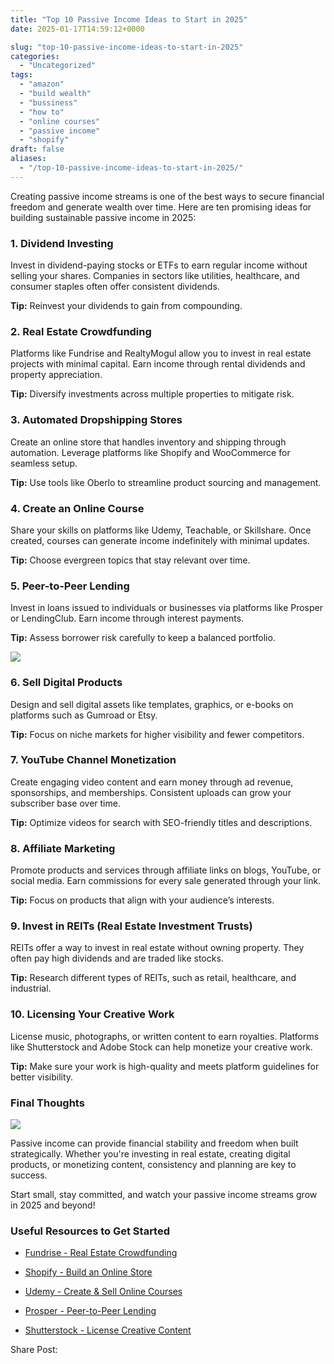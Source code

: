 ```yaml
---
title: "Top 10 Passive Income Ideas to Start in 2025"
date: 2025-01-17T14:59:12+0000

slug: "top-10-passive-income-ideas-to-start-in-2025"
categories:
  - "Uncategorized"
tags:
  - "amazon"
  - "build wealth"
  - "bussiness"
  - "how to"
  - "online courses"
  - "passive income"
  - "shopify"
draft: false
aliases:
  - "/top-10-passive-income-ideas-to-start-in-2025/"
---
```

Creating passive income streams is one of the best ways to secure financial freedom and generate wealth over time. Here are ten promising ideas for building sustainable passive income in 2025:

### 1. **Dividend Investing**

Invest in dividend-paying stocks or ETFs to earn regular income without selling your shares. Companies in sectors like utilities, healthcare, and consumer staples often offer consistent dividends.

**Tip:** Reinvest your dividends to gain from compounding.

### 2. **Real Estate Crowdfunding**

Platforms like Fundrise and RealtyMogul allow you to invest in real estate projects with minimal capital. Earn income through rental dividends and property appreciation.

**Tip:** Diversify investments across multiple properties to mitigate risk.

### 3. **Automated Dropshipping Stores**

Create an online store that handles inventory and shipping through automation. Leverage platforms like Shopify and WooCommerce for seamless setup.

**Tip:** Use tools like Oberlo to streamline product sourcing and management.

### 4. **Create an Online Course**

Share your skills on platforms like Udemy, Teachable, or Skillshare. Once created, courses can generate income indefinitely with minimal updates.

**Tip:** Choose evergreen topics that stay relevant over time.

### 5. **Peer-to-Peer Lending**

Invest in loans issued to individuals or businesses via platforms like Prosper or LendingClub. Earn income through interest payments.

**Tip:** Assess borrower risk carefully to keep a balanced portfolio.

![](/DALL·E-2025-01-15-19.50.03-A-sleek-and-modern-digital-illustration-of-a-person-sitting-in-a-relaxed-home-office-environment-surrounded-by-symbols-representing-passive-income-id-1.webp)

### 6. **Sell Digital Products**

Design and sell digital assets like templates, graphics, or e-books on platforms such as Gumroad or Etsy.

**Tip:** Focus on niche markets for higher visibility and fewer competitors.

### 7. **YouTube Channel Monetization**

Create engaging video content and earn money through ad revenue, sponsorships, and memberships. Consistent uploads can grow your subscriber base over time.

**Tip:** Optimize videos for search with SEO-friendly titles and descriptions.

### 8. **Affiliate Marketing**

Promote products and services through affiliate links on blogs, YouTube, or social media. Earn commissions for every sale generated through your link.

**Tip:** Focus on products that align with your audience’s interests.

### 9. **Invest in REITs (Real Estate Investment Trusts)**

REITs offer a way to invest in real estate without owning property. They often pay high dividends and are traded like stocks.

**Tip:** Research different types of REITs, such as retail, healthcare, and industrial.

### 10. **Licensing Your Creative Work**

License music, photographs, or written content to earn royalties. Platforms like Shutterstock and Adobe Stock can help monetize your creative work.

**Tip:** Make sure your work is high-quality and meets platform guidelines for better visibility.

### **Final Thoughts**

![](/DALL·E-2025-01-15-19.51.36-A-peaceful-digital-illustration-representing-reflection-and-success-featuring-a-person-sitting-by-a-serene-window-looking-out-thoughtfully-while-sur.webp)

Passive income can provide financial stability and freedom when built strategically. Whether you're investing in real estate, creating digital products, or monetizing content, consistency and planning are key to success.

Start small, stay committed, and watch your passive income streams grow in 2025 and beyond!

### **Useful Resources to Get Started**

- [Fundrise - Real Estate Crowdfunding](https://www.fundrise.com)

- [Shopify - Build an Online Store](https://www.shopify.com)

- [Udemy - Create & Sell Online Courses](https://www.udemy.com)

- [Prosper - Peer-to-Peer Lending](https://www.prosper.com)

- [Shutterstock - License Creative Content](https://www.shutterstock.com)

Share Post: